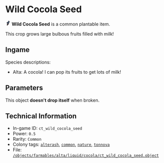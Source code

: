 # Wild Cocola Seed

<img src="https://raw.githubusercontent.com/Ceterai/Enternia/main/objects/farmables/alta/liquid/cocola/icon.png" alt="Wild Cocola Seed icon" loading="lazy" height="16px" width="auto" /> **Wild Cocola Seed** is a common plantable item.

This crop grows large bulbous fruits filled with milk!

## Ingame

Species descriptions:

- Alta: A cocola! I can pop its fruits to get lots of milk!

## Parameters

This object **doesn't drop itself** when broken.

## Technical Information

- In-game ID: `ct_wild_cocola_seed`
- Power: `0.5`
- Rarity: `Common`
- Colony tags: [`alterash`](https://ceterai.github.io/MyEnternia/Wiki/Tags/Alterash), [`common`](https://ceterai.github.io/MyEnternia/Wiki/Tags/Common), [`nature`](https://ceterai.github.io/MyEnternia/Wiki/Tags/Nature), [`tonnova`](https://ceterai.github.io/MyEnternia/Wiki/Tags/Tonnova)
- File: [`/objects/farmables/alta/liquid/cocola/ct_wild_cocola_seed.object`](https://github.com/Ceterai/Enternia/blob/main/objects/farmables/alta/liquid/cocola/ct_wild_cocola_seed.object)
